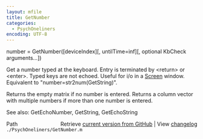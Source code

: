 ```yaml
---
layout: mfile
title: GetNumber
categories:
  - PsychOneliners
encoding: UTF-8
---
```


number = GetNumber\(\[deviceIndex\]\[, untilTime=inf\]\[, optional KbCheck arguments...\]\)

Get a number typed at the keyboard. Entry is terminated by
<return\> or <enter\>. Typed keys are not echoed. Useful for
i/o in a [Screen](/docs/Screen) window. Equivalent to "number=str2num\(GetString\)".

Returns the empty matrix if no number is entered. Returns a
column vector with multiple numbers if more than one number
is entered.

See also: GetEchoNumber, GetString, GetEchoString


<div class="code_header" style="text-align:right;">
  <span style="float:left;">Path&nbsp;&nbsp;</span> <span class="counter">Retrieve <a href=
  "https://raw.github.com/Psychtoolbox-3/Psychtoolbox-3/beta/./PsychOneliners/GetNumber.m">current version from GitHub</a> | View <a href=
  "https://github.com/Psychtoolbox-3/Psychtoolbox-3/commits/beta/./PsychOneliners/GetNumber.m">changelog</a></span>
</div>
<div class="code">
  <code>./PsychOneliners/GetNumber.m</code>
</div>

